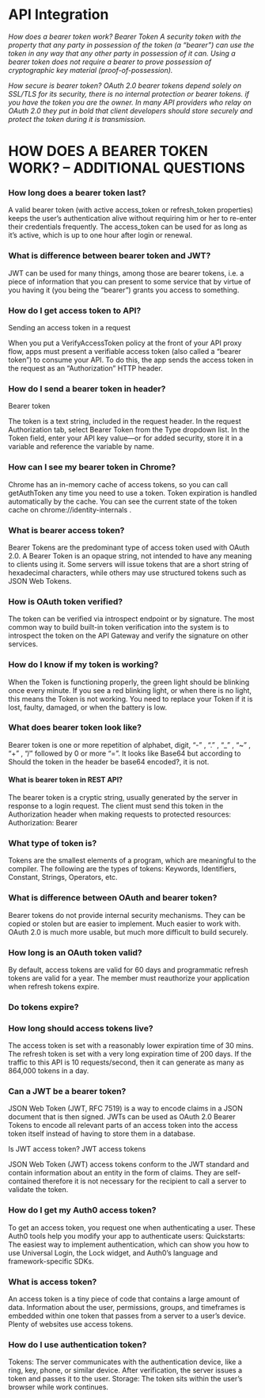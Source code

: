 # API Integration

_How does a bearer token work? Bearer Token A security token with the property that any party in possession of the token (a “bearer”) can use the token in any way that any other party in possession of it can. Using a bearer token does not require a bearer to prove possession of cryptographic key material (proof-of-possession)._


_How secure is bearer token? OAuth 2.0 bearer tokens depend solely on SSL/TLS for its security, there is no internal protection or bearer tokens. if you have the token you are the owner. In many API providers who relay on OAuth 2.0 they put in bold that client developers should store securely and protect the token during it is transmission._

# HOW DOES A BEARER TOKEN WORK? – ADDITIONAL QUESTIONS
### How long does a bearer token last?
A valid bearer token (with active access_token or refresh_token properties) keeps the user’s authentication alive without requiring him or her to re-enter their credentials frequently. The access_token can be used for as long as it’s active, which is up to one hour after login or renewal.

### What is difference between bearer token and JWT?
JWT can be used for many things, among those are bearer tokens, i.e. a piece of information that you can present to some service that by virtue of you having it (you being the “bearer”) grants you access to something.

### How do I get access token to API?
Sending an access token in a request

When you put a VerifyAccessToken policy at the front of your API proxy flow, apps must present a verifiable access token (also called a “bearer token”) to consume your API. To do this, the app sends the access token in the request as an “Authorization” HTTP header.

### How do I send a bearer token in header?
Bearer token

The token is a text string, included in the request header. In the request Authorization tab, select Bearer Token from the Type dropdown list. In the Token field, enter your API key value—or for added security, store it in a variable and reference the variable by name.

### How can I see my bearer token in Chrome?
Chrome has an in-memory cache of access tokens, so you can call getAuthToken any time you need to use a token. Token expiration is handled automatically by the cache. You can see the current state of the token cache on chrome://identity-internals .

### What is bearer access token?
Bearer Tokens are the predominant type of access token used with OAuth 2.0. A Bearer Token is an opaque string, not intended to have any meaning to clients using it. Some servers will issue tokens that are a short string of hexadecimal characters, while others may use structured tokens such as JSON Web Tokens.

### How is OAuth token verified?
The token can be verified via introspect endpoint or by signature. The most common way to build built-in token verification into the system is to introspect the token on the API Gateway and verify the signature on other services.

### How do I know if my token is working?
When the Token is functioning properly, the green light should be blinking once every minute. If you see a red blinking light, or when there is no light, this means the Token is not working. You need to replace your Token if it is lost, faulty, damaged, or when the battery is low.

### What does bearer token look like?
Bearer token is one or more repetition of alphabet, digit, “-” , “.” , “_” , “~” , “+” , “/” followed by 0 or more “=”. It looks like Base64 but according to Should the token in the header be base64 encoded?, it is not.

#### What is bearer token in REST API?
The bearer token is a cryptic string, usually generated by the server in response to a login request. The client must send this token in the Authorization header when making requests to protected resources: Authorization: Bearer

### What type of token is?
Tokens are the smallest elements of a program, which are meaningful to the compiler. The following are the types of tokens: Keywords, Identifiers, Constant, Strings, Operators, etc.

### What is difference between OAuth and bearer token?
Bearer tokens do not provide internal security mechanisms. They can be copied or stolen but are easier to implement. Much easier to work with. OAuth 2.0 is much more usable, but much more difficult to build securely.

### How long is an OAuth token valid?
By default, access tokens are valid for 60 days and programmatic refresh tokens are valid for a year. The member must reauthorize your application when refresh tokens expire.

### Do tokens expire?

### How long should access tokens live?
The access token is set with a reasonably lower expiration time of 30 mins. The refresh token is set with a very long expiration time of 200 days. If the traffic to this API is 10 requests/second, then it can generate as many as 864,000 tokens in a day.

### Can a JWT be a bearer token?
JSON Web Token (JWT, RFC 7519) is a way to encode claims in a JSON document that is then signed. JWTs can be used as OAuth 2.0 Bearer Tokens to encode all relevant parts of an access token into the access token itself instead of having to store them in a database.

Is JWT access token?
JWT access tokens

JSON Web Token (JWT) access tokens conform to the JWT standard and contain information about an entity in the form of claims. They are self-contained therefore it is not necessary for the recipient to call a server to validate the token.

### How do I get my Auth0 access token?
To get an access token, you request one when authenticating a user. These Auth0 tools help you modify your app to authenticate users: Quickstarts: The easiest way to implement authentication, which can show you how to use Universal Login, the Lock widget, and Auth0’s language and framework-specific SDKs.

### What is access token?
An access token is a tiny piece of code that contains a large amount of data. Information about the user, permissions, groups, and timeframes is embedded within one token that passes from a server to a user’s device. Plenty of websites use access tokens.

### How do I use authentication token?
Tokens: The server communicates with the authentication device, like a ring, key, phone, or similar device. After verification, the server issues a token and passes it to the user. Storage: The token sits within the user’s browser while work continues.

